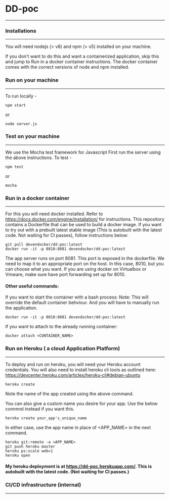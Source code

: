 # DD-poc
----------

### Installations
----------
You will need nodejs (> v8) and npm (> v5) installed on your machine.

If you don't want to do this and want a containerized application, skip this and jump to Run in a docker container instructions. The docker container comes with the correct versions of node and npm installed.


### Run on your machine
----------
To run locally -
```
npm start
```
or
```
node server.js
``` 


### Test on your machine
----------
We use the Mocha test framework for Javascript
First run the server using the above instructions. 
To test -
```
npm test
```
or
```
mocha
```


### Run in a docker container
----------
For this you will need docker installed. Refer to https://docs.docker.com/engine/installation/ for instructions.
This repository contains a Dockerfile that can be used to build a docker image.
If you want to try out with a prebuilt latest stable image (This is autobuilt with the latest code. Not waiting for CI passes), follow instructions below:
```
git pull devendocker/dd-poc:latest
docker run -it -p 8010:8081 devendocker/dd-poc:latest
```
The app server runs on port 8081. This port is exposed in the dockerfile. We need to map it to an appropriate port on the host. In this case, 8010, but you can choose what you want. If you are using docker on Virtualbox or Vmware, make sure have port forwarding set up for 8010.

#### Other useful commands:

If you want to start the container with a bash process:
Note: This will override the default container behviour. And you will have to manually run the application.
```
docker run -it -p 8010:8081 devendocker/dd-poc:latest
```

If you want to attach to the already running container:
```
docker attach <CONTAINER_NAME>
```


### Run on Heroku ( a cloud Application Platform)
----------
To deploy and run on heroku, you will need your Heroku account credentials.
You will also need to install heroku cli tools as outlined here: https://devcenter.heroku.com/articles/heroku-cli#debian-ubuntu

```
heroku create
```
Note the name of the app created using the above command.

You can also give a custom name you desire for your app. Use the below commnd instead if you want this.
```
heroku create your_app's_unique_name
```

In either case, use the app name in place of <APP_NAME> in the next command. 
```
heroku git:remote -a <APP_NAME>
git push heroku master
heroku ps:scale web=1
heroku open
```

#### My heroku deployment is at https://dd-poc.herokuapp.com/. This is autobuilt with the latest code. (Not waiting for CI passes.)


### CI/CD infrastructure (internal)
----------
